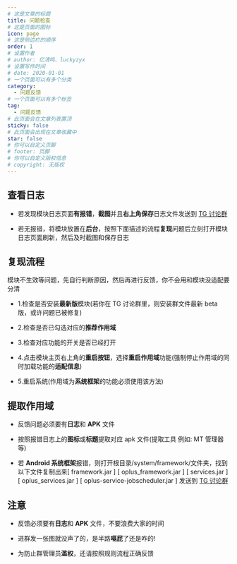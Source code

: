 ```yaml
---
# 这是文章的标题
title: 问题检查
# 这是页面的图标
icon: page
# 这是侧边栏的顺序
order: 1
# 设置作者
# author: 忆清鸣、luckyzyx
# 设置写作时间
# date: 2020-01-01
# 一个页面可以有多个分类
category:
  - 问题反馈
# 一个页面可以有多个标签
tag:
  - 问题反馈
# 此页面会在文章列表置顶
sticky: false
# 此页面会出现在文章收藏中
star: false
# 你可以自定义页脚
# footer: 页脚
# 你可以自定义版权信息
# copyright: 无版权
---
```


## 查看日志

- 若发现模块日志页面**有报错**，**截图**并且**右上角保存**日志文件发送到 [TG 讨论群](https://t.me/+F42pfv-c0h4zNDc9)

- 若无报错，将模块放置在**后台**，按照下面描述的流程**复现**问题后立刻打开模块日志页面刷新，然后及时截图和保存日志

## 复现流程

模块不生效等问题，先自行判断原因，然后再进行反馈，你不会用和模块没适配要分清

- 1.检查是否安装**最新版**模块(若你在 TG 讨论群里，则安装群文件最新 beta 版，或许问题已被修复)

- 2.检查是否已勾选对应的**推荐作用域**

- 3.检查对应功能的开关是否已经打开

- 4.点击模块主页右上角的**重启按钮**，选择**重启作用域**功能(强制停止作用域的同时加载功能的**适配信息**)

- 5.重启系统(作用域为**系统框架**的功能必须使用该方法)

## 提取作用域

- 反馈问题必须要有**日志**和 **APK** 文件

- 按照报错日志上的**图标**或**标题**提取对应 apk 文件(提取工具 例如: MT 管理器等)

- 若 **Android 系统框架**报错，则打开根目录/system/framework/文件夹，找到以下文件复制出来[ framework.jar ] [ oplus_framework.jar ] [ services.jar ] [ oplus_services.jar ] [ oplus-service-jobscheduler.jar ]
  发送到 [TG 讨论群](https://t.me/+F42pfv-c0h4zNDc9)

## 注意

- 反馈必须要有**日志**和 **APK** 文件，不要浪费大家的时间

- 进群发一张图就没声了的，是半路**嗝屁**了还是咋的!

- 为防止群管理员**滥权**，还请按照规则流程正确反馈
